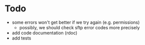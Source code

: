 
# Todo

- some errors won't get better if we try again (e.g. permissions)
  - possibly, we should check sftp error codes more precisely
- add code documentation (rdoc)
- add tests

